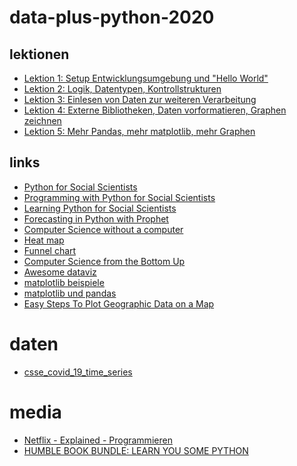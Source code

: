 # data-plus-python-2020

## lektionen

- [Lektion 1: Setup Entwicklungsumgebung und "Hello World"](lektion1/)
- [Lektion 2: Logik, Datentypen, Kontrollstrukturen](lektion2/)
- [Lektion 3: Einlesen von Daten zur weiteren Verarbeitung](lektion3/)
- [Lektion 4: Externe Bibliotheken, Daten vorformatieren, Graphen zeichnen](lektion4/)
- [Lektion 5: Mehr Pandas, mehr matplotlib, mehr Graphen](lektion5/)
 
## links

- [Python for Social Scientists](https://realpython.com/python-for-social-scientists/)
- [Programming with Python for Social Scientists](https://uk.sagepub.com/en-gb/eur/programming-with-python-for-social-scientists/book259581#contents)
- [Learning Python for Social Scientists
](https://nealcaren.github.io/python-tutorials/)
- [Forecasting in Python with Prophet
](https://mode.com/example-gallery/forecasting_prophet_python_cookbook/)
- [Computer Science
without a computer](https://www.csunplugged.org/en/)
- [Heat map
](https://mode.com/example-gallery/heat-map/)
- [Funnel chart
](https://mode.com/example-gallery/funnel-chart/)
- [Computer Science from the Bottom Up
](http://www.bottomupcs.com/)
- [Awesome dataviz
](https://github.com/fasouto/awesome-dataviz#python-tools)
- [matplotlib beispiele](https://matplotlib.org/3.2.1/tutorials/introductory/sample_plots.html)
- [matplotlib und pandas](https://queirozf.com/entries/pandas-dataframe-plot-examples-with-matplotlib-pyplot)
- [Easy Steps To Plot Geographic Data on a Map](https://towardsdatascience.com/easy-steps-to-plot-geographic-data-on-a-map-python-11217859a2db)

# daten

- [csse_covid_19_time_series](https://raw.githubusercontent.com/CSSEGISandData/COVID-19/master/csse_covid_19_data/csse_covid_19_time_series/time_series_covid19_recovered_global.csv)

# media

- [Netflix - Explained - Programmieren](https://www.netflix.com/watch/81097620)
- [HUMBLE BOOK BUNDLE: LEARN YOU SOME PYTHON](https://www.humblebundle.com/books/learn-you-some-python-no-starch-press-books)

